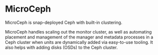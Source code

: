 # MicroCeph

MicroCeph is snap-deployed Ceph with built-in clustering.

MicroCeph handles scaling out the monitor cluster, as well as automating placement and management of the manager and metadata processes in a Ceph cluster when units are dynamically added via easy-to-use tooling. It also helps with adding disks (OSDs) to the Ceph cluster.
